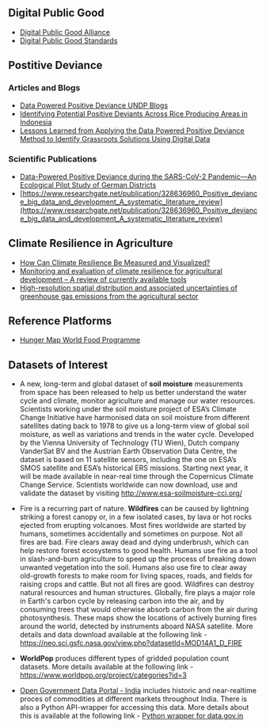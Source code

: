 ## Digital Public Good

- [Digital Public Good Alliance](https://digitalpublicgoods.net)
- [Digital Public Good Standards](https://digitalpublicgoods.net/standard/)

## Postitive Deviance

### Articles and Blogs

- [Data Powered Positive Deviance UNDP Blogs](https://dppd.medium.com)
- [Identifying Potential Positive Deviants Across Rice Producing Areas in Indonesia](https://www.unglobalpulse.org/document/identifying-potential-positive-deviants-pds-across-rice-producing-areas-in-indonesia-an-application-of-big-data-analytics-and-approaches/)
- [Lessons Learned from Applying the Data Powered Positive Deviance Method to Identify Grassroots Solutions Using Digital Data](https://acceleratorlabs.undp.org/content/acceleratorlabs/en/home/library/positive-deviance-undp-data-innovation-dataforgood-research-grassroots-solutions-digital-learning-network-GizDataLab-University-of-Manchester-Ecuador-Somalia-Mexico-Niger.html)

### Scientific Publications

- [Data-Powered Positive Deviance during the SARS-CoV-2 Pandemic—An Ecological Pilot Study of German Districts](https://www.mdpi.com/1660-4601/18/18/9765)
- [https://www.researchgate.net/publication/328636960_Positive_deviance_big_data_and_development_A_systematic_literature_review](https://www.researchgate.net/publication/328636960_Positive_deviance_big_data_and_development_A_systematic_literature_review)

## Climate Resilience in Agriculture

- [How Can Climate Resilience Be Measured and Visualized?](https://www.google.com/url?sa=t&rct=j&q=&esrc=s&source=web&cd=&cad=rja&uact=8&ved=2ahUKEwi84pXJ_dnzAhWTq6QKHfUhD5oQFnoECAQQAQ&url=https%3A%2F%2Fwww.mdpi.com%2F2071-1050%2F12%2F2%2F635%2Fpdf&usg=AOvVaw0iQ3w9lKDK_f7isG_qUPZC)
- [Monitoring and evaluation of climate resilience for agricultural development – A review of currently available tools](https://www.sciencedirect.com/science/article/pii/S2452292917300176)
- [High-resolution spatial distribution and associated uncertainties of greenhouse gas emissions from the agricultural sector](https://link.springer.com/article/10.1007/s11027-017-9779-3)

## Reference Platforms

- [Hunger Map World Food Programme](https://hungermap.wfp.org)

## Datasets of Interest

- A new, long-term and global dataset of **soil moisture** measurements from space has been released to help us better understand the water cycle and climate, monitor agriculture and manage our water resources. Scientists working under the soil moisture project of ESA’s Climate Change Initiative have harmonised data on soil moisture from different satellites dating back to 1978 to give us a long-term view of global soil moisture, as well as variations and trends in the water cycle. Developed by the Vienna University of Technology (TU Wien), Dutch company VanderSat BV and the Austrian Earth Observation Data Centre, the dataset  is based on 11 satellite sensors, including the one on ESA’s SMOS satellite and ESA’s historical ERS missions. Starting next year, it will be made available in near-real time through the Copernicus Climate Change Service. Scientists worldwide can now download, use and validate the dataset by visiting http://www.esa-soilmoisture-cci.org/

- Fire is a recurring part of nature. **Wildfires** can be caused by lightning striking a forest canopy or, in a few isolated cases, by lava or hot rocks ejected from erupting volcanoes. Most fires worldwide are started by humans, sometimes accidentally and sometimes on purpose. Not all fires are bad. Fire clears away dead and dying underbrush, which can help restore forest ecosystems to good health. Humans use fire as a tool in slash-and-burn agriculture to speed up the process of breaking down unwanted vegetation into the soil. Humans also use fire to clear away old-growth forests to make room for living spaces, roads, and fields for raising crops and cattle. But not all fires are good. Wildfires can destroy natural resources and human structures. Globally, fire plays a major role in Earth's carbon cycle by releasing carbon into the air, and by consuming trees that would otherwise absorb carbon from the air during photosynthesis. These maps show the locations of actively burning fires around the world, detected by instruments aboard NASA satellite. More details and data download available at the following link - https://neo.sci.gsfc.nasa.gov/view.php?datasetId=MOD14A1_D_FIRE

- **WorldPop** produces different types of gridded population count datasets. More details available at the following link - https://www.worldpop.org/project/categories?id=3

- [Open Government Data Portal - India](https://data.gov.in) includes historic and near-realtime proces of commodities at different markets throughout India. There is also a Python API-wrapper for accessing this data. More details about this is available at the following link - [Python wrapper for data.gov.in](https://pypi.org/project/datagovindia/)

